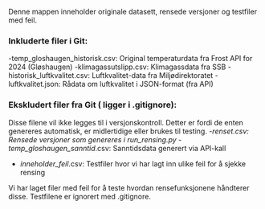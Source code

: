 
Denne mappen inneholder originale datasett, rensede versjoner og testfiler med feil.

### Inkluderte filer i Git:
-temp_gloshaugen_historisk.csv: Original temperaturdata fra Frost API for 2024 (Gløshaugen)
-klimagassutslipp.csv: Klimagassdata fra SSB
-historisk_luftkvalitet.csv: Luftkvalitet-data fra Miljødirektoratet
-luftkvalitet.json: Rådata om luftkvalitet i JSON-format (fra API)

### Ekskludert filer fra Git ( ligger i .gitignore):
Disse filene vil ikke legges til i versjonskontroll. Detter er fordi de enten genereres automatisk, er midlertidige eller brukes til testing. 
-*_renset.csv: Rensede versjoner som genereres i run_rensing.py
-temp_gloshaugen_sanntid_*.csv: Sanntidsdata generert via API-kall
- *inneholder_feil*.csv: Testfiler hvor vi har lagt inn ulike feil for å sjekke rensing

Vi har laget filer med feil for å teste hvordan rensefunksjonene håndterer disse. Testfilene er ignorert med .gitignore.